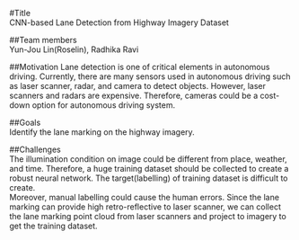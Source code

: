 #Title  
CNN-based Lane Detection from Highway Imagery Dataset  

##Team members  
Yun-Jou Lin(Roselin), Radhika Ravi  

##Motivation
Lane detection is one of critical elements in autonomous driving. 
Currently, there are many sensors used in autonomous driving such as laser scanner, radar, and camera to detect objects.
However, laser scanners and radars are expensive. 
Therefore, cameras could be a cost-down option for autonomous driving system.

##Goals  
Identify the lane marking on the highway imagery.  


##Challenges  
The illumination condition on image could be different from place, weather, and time.
Therefore, a huge training dataset should be collected to create a robust neural network.
The target(labelling) of training dataset is difficult to create.  
Moreover, manual labelling could cause the human errors. 
Since the lane marking can provide high retro-reflective to laser scanner, we can collect the lane marking point cloud from laser scanners and project to imagery to get the training dataset.

 
